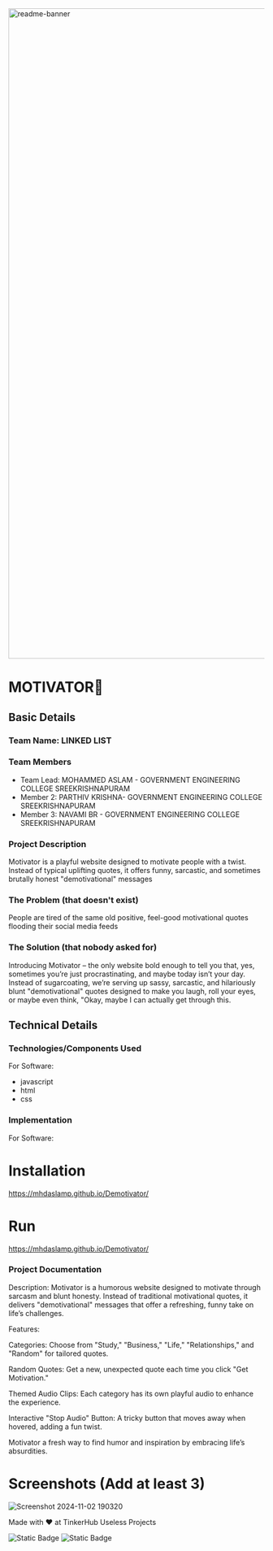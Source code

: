 <img width="1280" alt="readme-banner" src="https://github.com/user-attachments/assets/35332e92-44cb-425b-9dff-27bcf1023c6c">

# MOTIVATOR🎯


## Basic Details
### Team Name: LINKED LIST


### Team Members
- Team Lead: MOHAMMED ASLAM - GOVERNMENT ENGINEERING COLLEGE SREEKRISHNAPURAM
- Member 2: PARTHIV KRISHNA- GOVERNMENT ENGINEERING COLLEGE SREEKRISHNAPURAM
- Member 3: NAVAMI BR - GOVERNMENT ENGINEERING COLLEGE SREEKRISHNAPURAM

### Project Description
Motivator is a playful website designed to motivate people with a twist. Instead of typical uplifting quotes, it offers funny, sarcastic, and sometimes brutally honest "demotivational" messages

### The Problem (that doesn't exist)
People are tired of the same old positive, feel-good motivational quotes flooding their social media feeds

### The Solution (that nobody asked for)
Introducing Motivator – the only website bold enough to tell you that, yes, sometimes you’re just procrastinating, and maybe today isn’t your day. Instead of sugarcoating, we’re serving up sassy, sarcastic, and hilariously blunt "demotivational" quotes designed to make you laugh, roll your eyes, or maybe even think, "Okay, maybe I can actually get through this.

## Technical Details
### Technologies/Components Used
For Software:
- javascript
- html
- css


### Implementation
For Software:
# Installation
https://mhdaslamp.github.io/Demotivator/

# Run
https://mhdaslamp.github.io/Demotivator/

### Project Documentation

Description:
Motivator is a humorous website designed to motivate through sarcasm and blunt honesty. Instead of traditional motivational quotes, it delivers "demotivational" messages that offer a refreshing, funny take on life’s challenges.

Features:

Categories: Choose from "Study," "Business," "Life," "Relationships," and "Random" for tailored quotes.

Random Quotes: Get a new, unexpected quote each time you click "Get Motivation."

Themed Audio Clips: Each category has its own playful audio to enhance the experience.

Interactive "Stop Audio" Button: A tricky button that moves away when hovered, adding a fun twist.

Motivator a fresh way to find humor and inspiration by embracing life’s absurdities.

# Screenshots (Add at least 3)
![Screenshot 2024-11-02 190320](https://github.com/user-attachments/assets/87a8a985-ba4c-49aa-ae70-00d824421612)


Made with ❤️ at TinkerHub Useless Projects 

![Static Badge](https://img.shields.io/badge/TinkerHub-24?color=%23000000&link=https%3A%2F%2Fwww.tinkerhub.org%2F)
![Static Badge](https://img.shields.io/badge/UselessProject--24-24?link=https%3A%2F%2Fwww.tinkerhub.org%2Fevents%2FQ2Q1TQKX6Q%2FUseless%2520Projects)


